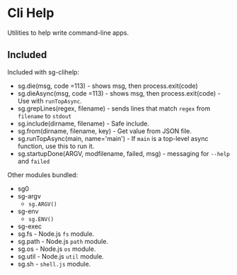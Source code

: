 # Cli Help

Utilities to help write command-line apps.

## Included

Included with sg-clihelp:

* sg.die(msg, code =113) - shows msg, then process.exit(code)
* sg.dieAsync(msg, code =113) - shows msg, then process.exit(code) - Use with `runTopAsync`.
* sg.grepLines(regex, filename) - sends lines that match `regex` from `filename` to `stdout`
* sg.include(dirname, filename) - Safe include.
* sg.from(dirname, filename, key) - Get value from JSON file.
* sg.runTopAsync(main, name='main') - If `main` is a top-level async function, use this to run it.
* sg.startupDone(ARGV, modfilename, failed, msg) - messaging for `--help` and `failed`

Other modules bundled:

* sg0
* sg-argv
  * `sg.ARGV()`
* sg-env
  * `sg.ENV()`
* sg-exec
* sg.fs - Node.js `fs` module.
* sg.path - Node.js `path` module.
* sg.os - Node.js `os` module.
* sg.util - Node.js `util` module.
* sg.sh - `shell.js` module.
